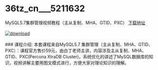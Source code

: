 # 36tz_cn___5211632
MySQL5.7集群管理视频教程（主从复制、MHA、GTID、PXC）
[下载地址](http://www.36tz.cn/article/5211632 "下载地址")
<br/></br>[![download](http://36tz.cn/muke_img/2020_03_2-174-300x179.png "下载地址")](http://www.36tz.cn/article/5211632 "下载地址")
<br/></br>### 课程介绍:
本套课程来自MySQL5.7 集群管理（主从复制、MHA、GTID、PXC）：课程官方售价59元，由白丁老师主讲，内容涉及主从复制、MHA、GTID、PXC(Percona XtraDB Cluster)，系统优化的讲述了MySQL数据库的知识，视频讲解主要用图文模式进行，方便大家对理论知识的理解。


